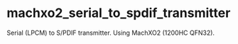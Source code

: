 # machxo2_serial_to_spdif_transmitter
Serial (LPCM) to S/PDIF transmitter. Using MachXO2 (1200HC QFN32).
